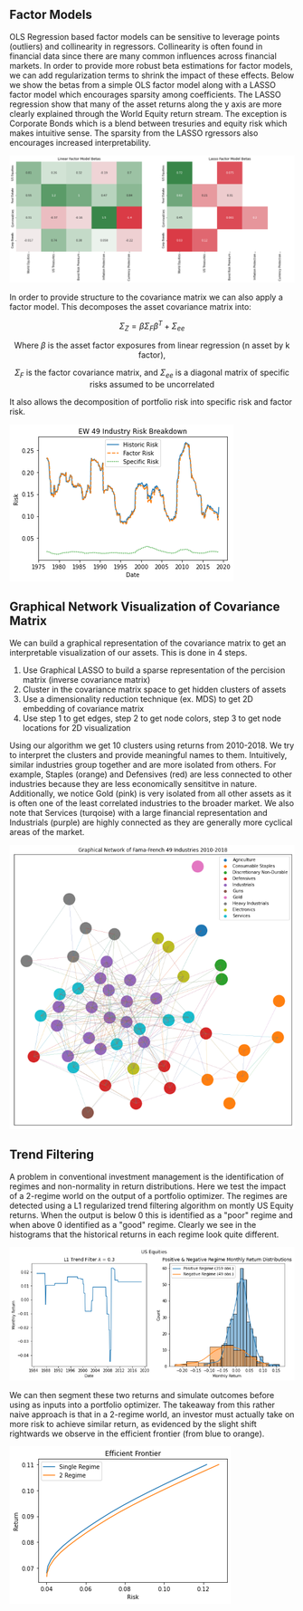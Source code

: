 ## Factor Models

OLS Regression based factor models can be sensitive to leverage points (outliers) and collinearity in regressors. Collinearity is often found in financial data since there are many common influences across financial markets. In order to provide more robust beta estimations for factor models, we can add regularization terms to shrink the impact of these effects. Below we show the betas from a simple OLS factor model along with a LASSO factor model which encourages sparsity among coefficients. The LASSO regression show that many of the asset returns along the y axis are more clearly explained through the World Equity return stream. The exception is Corporate Bonds which is a blend between tresuries and equity risk which makes intuitive sense. The sparsity from the LASSO rgressors also encourages increased interpretability.

![plot](https://github.com/kholmes42/Finance/blob/main/imgs/factcoef.png)

In order to provide structure to the covariance matrix we can also apply a factor model. This decomposes the asset covariance matrix into:

$$ \Sigma_Z = \beta \Sigma_F \beta^T + \Sigma_{ee} $$

$$\text{Where } \beta \text{ is the asset factor exposures from linear regression (n asset by k factor), } $$

$$ \Sigma_F \text{ is the factor covariance matrix, and } \Sigma_{ee} \text{ is a diagonal matrix of specific risks assumed to be uncorrelated}$$

It also allows the decomposition of portfolio risk into specific risk and factor risk.


![plot](https://github.com/kholmes42/Finance/blob/main/imgs/riskbreakdown.png)

## Graphical Network Visualization of Covariance Matrix

We can build a graphical representation of the covariance matrix to get an interpretable visualization of our assets. This is done in 4 steps.

1. Use Graphical LASSO to build a sparse representation of the percision matrix (inverse covariance matrix)
2. Cluster in the covariance matrix space to get hidden clusters of assets
3. Use a dimensionality reduction technique (ex. MDS) to get 2D embedding of covariance matrix
4. Use step 1 to get edges, step 2 to get node colors, step 3 to get node locations for 2D visualization 

Using our algorithm we get 10 clusters using returns from 2010-2018. We try to interpret the clusters and provide meaningful names to them. Intuitively, similar industries group together and are more isolated from others. For example, Staples (orange) and Defensives (red) are less connected to other industries because they are less economically sensititve in nature. Additionally, we notice Gold (pink) is very isolated from all other assets as it is often one of the least correlated industries to the broader market. We also note that Services (turqoise) with a large financial representation and Industrials (purple) are highly connected as they are generally more cyclical areas of the market.

![plot](https://github.com/kholmes42/Finance/blob/main/imgs/graphicalnetwork.png)


## Trend Filtering

A problem in conventional investment management is the identification of regimes and non-normality in return distributions. Here we test the impact of a 2-regime world on the output of a portfolio optimizer. The regimes are detected using a L1 regularized trend filtering algorithm on montly US Equity returns. When the output is below 0 this is identified as a "poor" regime and when above 0 identified as a "good" regime. Clearly we see in the histograms that the historical returns in each regime look quite different.

![plot](https://github.com/kholmes42/Finance/blob/main/imgs/filterret.png)

We can then segment these two returns and simulate outcomes before using as inputs into a portfolio optimizer. The takeaway from this rather naive approach is that in a 2-regime world, an investor must actually take on more risk to achieve similar return, as evidenced by the slight shift rightwards we observe in the efficient frontier (from blue to orange).

![plot](https://github.com/kholmes42/Finance/blob/main/imgs/multifrontier.png)



